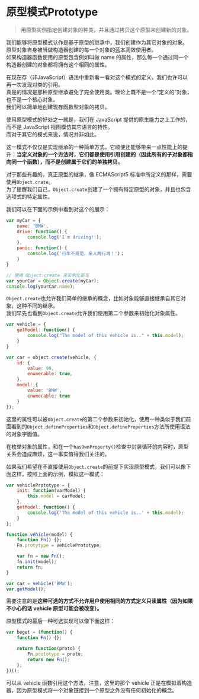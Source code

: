 # 原型模式Prototype

>  用原型实例指定创建对象的种类，并且通过拷贝这个原型来创建新的对象。

我们能够将原型模式认作是基于原型的继承中，我们创建作为其它对象的对象。  
原型对象自身被当做构造器创建的每一个对象的蓝本高效使用者。  
如果构造器函数使用的原型包含例如叫做 name 的属性，那么每一个通过同一个构造器创建的对象都将拥有这个相同的属性。

在现在存（非JavaScript）语法中重新看一看对这个模式的定义，我们也许可以再一次发现对类的引用。  
真是的情况是那种原型继承避免了完全使用类。理论上既不是一个“定义的”对象，也不是一个核心对象。  
我们可以简单地创建现存函数型对象的拷贝。

使用原型模式的好处之一就是，我们在 JavaScript 提供的原生能力之上工作的，而不是 JavaScript 视图模仿其它语言的特性。  
而对于其它的模式来说，情况并非如此。

这一模式不仅仅是实现继承的一种简单方式，它顺便还能够带来一点性能上的提升：**当定义对象的一个方法时，它们都是使用引用创建的（因此所有的子对象都指向同一个函数），而不是创建属于它们的单独拷贝。**

对于那些有趣的，真正原型的继承，像 ECMAScript5 标准中所定义的那样，需要使用`Object.crate`。  
为了提醒我们自己，`Object.create`创建了一个拥有特定原型的对象，并且也包含选项式的特定属性。

我们可以在下面的示例中看到对这个的展示：
```js
var myCar = {
    name: 'BMW',
    drive: function() {
        console.log('I`m driving!');
    },
    panic: function() {
        console.log('行车不规范，亲人两行泪！')；
    }
}

// 使用 Object.create 来实例化新车
var yourCar = Object.create(myCar);
console.log(yourCar.name);
```

`Object.create`也允许我们简单的继承的概念，比如对象能够直接继承自其它对象，这种不同的继承。  
我们早先也看到`Object.create`允许我们使用第二个参数来初始化对象属性。

```js
var vehicle = {
    getModel: function() {
        console.log("The model of this vehicle is.." + this.model);
    }
}

var car = object.create(vehicle, {
    id: {
        value: 99,
        enumerable: true,
    },
    model: {
        value: 'BMW',
        enumerable: true
    }
});
```

这里的属性可以被`Object.create`的第二个参数来初始化，使用一种类似于我们前面看到的`Object.defineProperties`和`Object.defineProperties`方法所使用语法的对象字面值。

在枚举对象的属性，和在一个`hasOwnProperty()`检查中封装循环的内容时，原型关系会造成麻烦，这一事实值得我们关注的。

如果我们希望在不直接使用`Object.create`的前提下实现原型模式，我们可以像下面这样，按照上面的示例，模拟这一模式：

```js
var vehiclePrototype = {
    init: function(varModel) {
        this.model = carModel;
    },
    getModel: function() {
        console.log('The model of this vehicle is..' + this.model);
    }
};

function vehicle(model) {
    function Fn() {};
    Fn.protytype = vehiclePrototype;

    var fn = new Fn();
    fn.init(model);
    return fn;
}

var car = vehicle('BMW');
var.getModel();
```

需要注意的是**这种可选的方式不允许用户使用相同的方式定义只读属性（因为如果不小心的话 vehicle 原型可能会被改变）。**

原型模式的最后一种可选实现可以像下面这样：

```js
var beget = (function() {
    function Fn() {};

    return function(proto) {
        Fn.prototype = proto;
        return new Fn();
    };
})();
```

可以从 vehicle 函数引用这个方法，注意，这里的那个 vehicle 正是在模拟着构造器，因为原型模式将一个对象链接到一个原型之外没有任何初始化的概念。